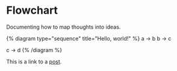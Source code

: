 # Flowchart

Documenting how to map thoughts into ideas.

{% diagram type="sequence" title="Hello, world!" %}
a -> b
b -> c

c -> d
{% /diagram %}

This is a link to a [post](./posts/post.md).
